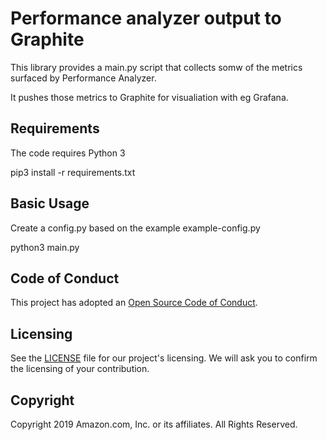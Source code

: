 # Performance analyzer output to Graphite

This library provides a main.py script that collects somw of the metrics
surfaced by Performance Analyzer.

It pushes those metrics to Graphite for visualiation with eg Grafana.

## Requirements

The code requires Python 3

pip3 install -r requirements.txt


## Basic Usage

Create a config.py based on the example example-config.py

python3 main.py

## Code of Conduct

This project has adopted an [Open Source Code of
Conduct](https://opendistro.github.io/for-elasticsearch/codeofconduct.html).

## Licensing

See the [LICENSE](./LICENSE) file for our project's licensing. We will ask you
to confirm the licensing of your contribution.

## Copyright

Copyright 2019 Amazon.com, Inc. or its affiliates. All Rights Reserved.
